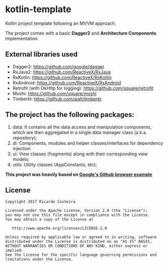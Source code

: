 # kotlin-template
Kotlin project template following an MVVM approach.

The project comes with a basic **Dagger2** and **Architecture Components** implementation.

## External libraries used
* Dagger2: https://github.com/google/dagger
* RxJava2: https://github.com/ReactiveX/RxJava
* RxKotlin: https://github.com/ReactiveX/RxKotlin
* RxAndroid: https://github.com/ReactiveX/RxAndroid
* Retrofit (with OkHttp for logging): https://github.com/square/retrofit
* Moshi: https://github.com/square/moshi
* Timberkt: https://github.com/ajalt/timberkt

## The project has the following packages:

1. data: It contains all the data access and manipulation components, which are then aggregated in a single data manager class (a.k.a. repository);
2. di: Components, modules and helper classes/interfaces for dependency injection
3. ui: View classes (fragments) along with their corresponding view models;
4. utils: Utility classes (AppConstants, etc);



**This project was heavily based on [Google's Github browser example](https://github.com/googlesamples/android-architecture-components/tree/master/GithubBrowserSample)**

## License
```
Copyright 2017 Ricardo Costeira

Licensed under the Apache License, Version 2.0 (the "License");
you may not use this file except in compliance with the License.
You may obtain a copy of the License at

   http://www.apache.org/licenses/LICENSE-2.0

Unless required by applicable law or agreed to in writing, software
distributed under the License is distributed on an "AS IS" BASIS,
WITHOUT WARRANTIES OR CONDITIONS OF ANY KIND, either express or implied.
See the License for the specific language governing permissions and
limitations under the License.
```
